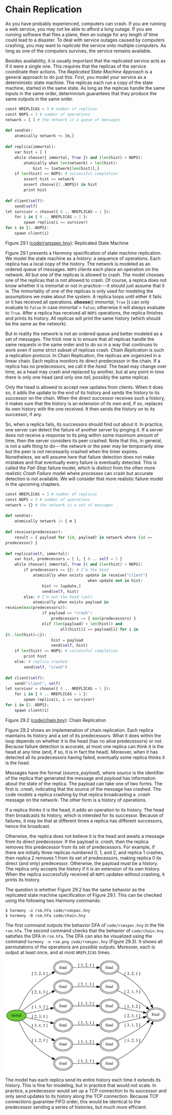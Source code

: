 
# Chain Replication 

As you have probably experienced, computers can crash. If you are
running a web service, you may not be able to afford a long outage. If
you are running software that flies a plane, then an outage for any
length of time could lead to a disaster. To deal with service outages
caused by computers crashing, you may want to *replicate* the service
onto multiple computers. As long as one of the computers survives, the
service remains available.

Besides availability, it is usually important that the replicated
service acts as if it were a single one. This requires that the replicas
of the service coordinate their actions. The *Replicated State Machine
Approach* is a general approach to do just this. First,
you model your service as a deterministic state machine. The replicas
each run a copy of the state machine, started in the same state. As long
as the replicas handle the same inputs in the same order, determinism
guarantees that they produce the same outputs in the same order.

```python title="rsmspec.hny"
const NREPLICAS = 3 # number of replicas
const NOPS = 3 # number of operations
network = [ ] # the network is a queue of messages

def send(m):
    atomically network += [m,]

def replica(immortal):
    var hist = [ ]
    while choose({ immortal, True }) and (len(hist) < NOPS):
        atomically when len(network) > len(hist):
            hist += [network[len(hist)],]
    if len(hist) == NOPS: # successful completion
        assert hist == network
        assert choose({1..NOPS}) in hist
        print hist

def client(self):
    send(self)
let survivor = choose({ 0 .. NREPLICAS – 1 }):
    for i in { 0 .. NREPLICAS – 1 }:
        spawn replica(i == survivor)
for i in {1..NOPS}:
    spawn client(i)
```

<figcaption>Figure 29.1 (<a href=https://harmony.cs.cornell.edu/code/rsmspec.hny>code/rsmspec.hny</a>): 
Replicated State Machine </figcaption>

Figure 29.1 presents a Harmony specification of state machine
replication. We model the state machine as a *history*: a sequence of
operations. Each replica has a local copy of the history. The network is
modeled as an ordered queue of messages. `NOPS` clients each place an
operation on the network. All but one of the replicas is allowed to
crash. The model chooses one of the replicas that is not allowed to
crash. Of course, a replica does not know whether it is immortal or not
in practice---it should just assume that it is. The immortality of one
of the replicas is only used for modeling the assumptions we make about
the system. A replica loops until either it fails or it has received all
operations. **choose**({ *immortal*, `True` }) can only evaluate to
`False` in case *immortal* = `False`; otherwise it will always evaluate
to `True`. After a replica has received all `NOPS` operations, the
replica finishes and prints its history. All replicas will print the
same history (which should be the same as the network).

But in reality the network is not an ordered queue and better modeled as
a set of messages. The trick now is to ensure that all replicas handle
the same requests in the same order and to do so in a way that continues
to work even if some strict subset of replicas crash. *Chain
Replication* is such a replication protocol. In Chain
Replication, the replicas are organized in a linear chain. Each replica
monitors its direct predecessor in the chain. If a replica has no
predecessors, we call it the *head*. The head may change over time, as a
head may crash and replaced by another, but at any point in time there
is only one head (and only one *tail*, possibly the same replica).

Only the head is allowed to accept new updates from clients. When it
does so, it adds the update to the end of its history and sends the
history to its successor on the chain. When the direct successor
receives such a history, it makes sure that the history is an extension
of its own and, if so, replaces its own history with the one received.
It then sends the history on to its successor, if any.

So, when a replica fails, its successors should find out about it. In
practice, one server can detect the failure of another server by pinging
it. If a server does not receive a response to its ping within some
maximum amount of time, then the server considers its peer crashed. Note
that this, in general, is not a safe thing to do---the network or the
peer may be temporarily slow but the peer is not necessarily crashed
when the timer expires. Nonetheless, we will assume here that failure
detection does not make mistakes and that eventually every failure is
eventually detected. This is called the *Fail-Stop* failure
model, which is distinct from the often more realistic *Crash
Failure* model where processes can crash but accurate detection is not
available. We will consider that more realistic failure model in the
upcoming chapters.

```python
const NREPLICAS = 3 # number of replicas
const NOPS = 3 # number of operations
network = {} # the network is a set of messages

def send(m):
    atomically network |= { m }

def receive(predecessor):
    result = { payload for (id, payload) in network where (id ==
predecessor) }

def replica(self, immortal):
    var hist, predecessors = [ ], { 0 .. self – 1 }
    while choose({ immortal, True }) and (len(hist) < NOPS):
        if predecessors == {}: # I’m the head
            atomically when exists update in receive("client")
                                    when update not in hist:
                hist += [update,]
                send(self, hist)
        else: # I’m not the head (yet)
            atomically when exists payload in
receive(max(predecessors)):
                if payload == "crash":
                    predecessors –= { max(predecessors) }
                elif (len(payload) > len(hist)) and
                        all(hist[i] == payload[i] for i in
{0..len(hist)–1}):
                    hist = payload
                    send(self, hist)
    if len(hist) == NOPS: # successful completion
        print hist
    else: # replica crashed
        send(self, "crash")

def client(self):
    send("client", self)
let survivor = choose({ 0 .. NREPLICAS – 1 }):
    for i in { 0 .. NREPLICAS – 1 }:
        spawn replica(i, i == survivor)
for i in {1..NOPS}:
    spawn client(i)
```

<figcaption>Figure 29.2 (<a href=https://harmony.cs.cornell.edu/code/chain.hny>code/chain.hny</a>): 
Chain Replication </figcaption>

Figure 29.2 shows an implemenation of chain replication. Each replica
maintains its history and a set of its predecessors. What it does within
the loop depends on whether it is the head (has no alive predecessors)
or not. Because failure detection is accurate, at most one replica can
think it is the head at any time (and, if so, it is in fact the head).
Moreover, when it has detected all its predecessors having failed,
eventually some replica thinks it is the head.

Messages have the format $(\mathit{source}, \mathit{payload})$, where
*source* is the identifier of the replica that generated the message and
*payload* has information about the state of the replica. The payload
can take one of two forms. The first is .*crash*, indicating that the
source of the message has crashed. The code models a replica crashing by
that replica broadcasting a .*crash* message on the network. The other
form is a history of operations.

If a replica thinks it is the head, it adds an operation to its history.
The head then broadcasts its history, which is intended for its
successor. Because of failures, it may be that at different times a
replica has different successors, hence the broadcast.

Otherwise, the replica does not believe it is the head and awaits a
message from its direct predecessor. If the payload is .*crash*, then
the replica removes this predecessor from its set of predecessors. For
example, if there are initially three replicas numbered 0, 1, and 2, and
replica 1 crashes, then replica 2 removes 1 from its set of
predecessors, making replica 0 its direct (and only) predecessor.
Otherwise, the payload must be a history. The replica only accepts the
history if it is an extension of its own history. When the replica
successfully received all `NOPS` updates without crashing, it prints its
history.

The question is whether Figure 29.2 has the same behavior as the
replicated state machine specification of Figure 29.1. This can be
checked using the following two Harmony commands:

    $ harmony -o rsm.hfa code/rsmspec.hny
    $ harmony -B rsm.hfa code/chain.hny

The first command outputs the behavior DFA of `code/rsmspec.hny` in the
file `rsm.hfa`. The second command checks that the behavior of
`code/chain.hny` satisfies the DFA in `rsm.hfa`. The DFA can also be
visualized using the command `harmony -o rsm.png code/rsmspec.hny`
(Figure 29.3). It shows all permutations of the operations are
possible outputs. Moreover, each is output at least once, and at most
`NREPLICAS` times.

![](figures/rsmspec.png)

The model has each replica send its entire history each time it extends
its history. This is fine for modeling, but in practice that would not
scale. In practice, a predecessor would set up a TCP connection to its
successor and only send updates to its history along the TCP connection.
Because TCP connections guarantee FIFO order, this would be identical to
the predecessor sending a series of histories, but much more efficient.
